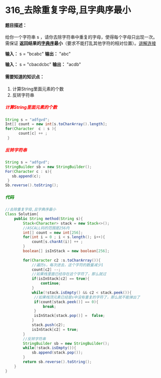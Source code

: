 # 316_去除重复字母,且字典序最小

#### 题目描述：

给你一个字符串 s ，请你去除字符串中重复的字母，使得每个字母只出现一次。需保证 **返回结果的**[**字典序**](https://blog.csdn.net/qq_37050329/article/details/86637183)**最小**（要求不能打乱其他字符的相对位置）。[讲解连接](https://leetcode-cn.com/problems/remove-duplicate-letters/solution/you-qian-ru-shen-dan-diao-zhan-si-lu-qu-chu-zhong-/)

**输入：** s = "bcabc"
**输出：** "abc"

**输入：** s = "cbacdcbc"
**输出：** "acdb"

#### 需要知道的知识点：

1. 计算String里面元素的个数
2. 反转字符串


##### <font color=red>计算String里面元素的个数</font>

```java
String s = "adfgvd";
Int[] count = new int[s.toCharArray().length];
for(Character  c : s ){
      count[c] ++ ;
 }
```

##### <font color=red>反转字符串</font>
```java
String s = "adfgvd";
StringBuilder sb = new StringBuilder();
For(Character c : s){
   sb.append(c);
 }
Sb.reverse().toString();
```

##### <font color = green> 代码</font>

```java
//去除重复字母,且字典序最小
Class Solution{
	public String method(String s){
		Stack<Character> stack = new Stack<>();
		//ASCALL码的范围是256内
		int[] count = new int[256];
        for(int i = 0 ; i < s.length(); i++){
            count[s.charAt(i)] ++ ;
        }
		boolean[] isInStack = new boolean[256];
		
		for(Character c2 :s.toCharArray()){
			//遍历s，每次进去，这个字符的数量减少1
			count[c2] --;
			//如果栈里面已经存在这个字符了，那么就过
			if(isInStack[c2] == true){
				continue;
			}
			while(!stack.isEmpty() && c2 < stack.peek()){
			 //如果栈顶元素已经是s中没有重复的字符了，那么就不能弹出了
			 if(count[stack.peek()] == 0){
				 break;
			 }
			 isInStack[stack.pop()] =  false; 
			}
			stack.push(c2);
			isInStack[c2] = true;
		}
		//反转字符串
		StringBuilder sb = new StringBuilder();
		while(!stack.isEmpty()){
			sb.append(stack.pop());
		}
		return sb.reverse().toString();	
	}	
}

```